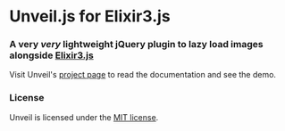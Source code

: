 # Unveil.js for Elixir3.js

### A very _very_ lightweight jQuery plugin to lazy load images alongside [Elixir3.js](https://tinyanvil.com/elixir)
Visit Unveil's [project page](http://luis-almeida.github.com/unveil/) to read the documentation and see the demo.

### License
Unveil is licensed under the [MIT license](http://opensource.org/licenses/MIT).
